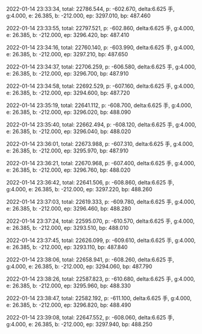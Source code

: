 2022-01-14 23:33:34, total: 22786.544, p: -602.670, delta:6.625 手, g:4.000, e: 26.385, b: -212.000, ep: 3297.010, bp: 487.460

2022-01-14 23:33:55, total: 22797.521, p: -602.860, delta:6.625 手, g:4.000, e: 26.385, b: -212.000, ep: 3296.420, bp: 487.410

2022-01-14 23:34:16, total: 22760.140, p: -603.990, delta:6.625 手, g:4.000, e: 26.385, b: -212.000, ep: 3297.210, bp: 487.650

2022-01-14 23:34:37, total: 22706.259, p: -606.580, delta:6.625 手, g:4.000, e: 26.385, b: -212.000, ep: 3296.700, bp: 487.910

2022-01-14 23:34:58, total: 22692.529, p: -607.160, delta:6.625 手, g:4.000, e: 26.385, b: -212.000, ep: 3294.600, bp: 487.720

2022-01-14 23:35:19, total: 22641.112, p: -608.700, delta:6.625 手, g:4.000, e: 26.385, b: -212.000, ep: 3296.020, bp: 488.090

2022-01-14 23:35:40, total: 22662.494, p: -608.120, delta:6.625 手, g:4.000, e: 26.385, b: -212.000, ep: 3296.040, bp: 488.020

2022-01-14 23:36:01, total: 22673.988, p: -607.310, delta:6.625 手, g:4.000, e: 26.385, b: -212.000, ep: 3295.970, bp: 487.910

2022-01-14 23:36:21, total: 22670.968, p: -607.400, delta:6.625 手, g:4.000, e: 26.385, b: -212.000, ep: 3296.760, bp: 488.020

2022-01-14 23:36:42, total: 22641.506, p: -608.860, delta:6.625 手, g:4.000, e: 26.385, b: -212.000, ep: 3297.220, bp: 488.260

2022-01-14 23:37:03, total: 22619.333, p: -609.780, delta:6.625 手, g:4.000, e: 26.385, b: -212.000, ep: 3296.460, bp: 488.280

2022-01-14 23:37:24, total: 22595.070, p: -610.570, delta:6.625 手, g:4.000, e: 26.385, b: -212.000, ep: 3293.510, bp: 488.010

2022-01-14 23:37:45, total: 22626.099, p: -609.610, delta:6.625 手, g:4.000, e: 26.385, b: -212.000, ep: 3293.110, bp: 487.840

2022-01-14 23:38:06, total: 22658.941, p: -608.260, delta:6.625 手, g:4.000, e: 26.385, b: -212.000, ep: 3294.060, bp: 487.790

2022-01-14 23:38:26, total: 22587.823, p: -610.680, delta:6.625 手, g:4.000, e: 26.385, b: -212.000, ep: 3295.960, bp: 488.330

2022-01-14 23:38:47, total: 22582.192, p: -611.100, delta:6.625 手, g:4.000, e: 26.385, b: -212.000, ep: 3296.820, bp: 488.490

2022-01-14 23:39:08, total: 22647.552, p: -608.060, delta:6.625 手, g:4.000, e: 26.385, b: -212.000, ep: 3297.940, bp: 488.250